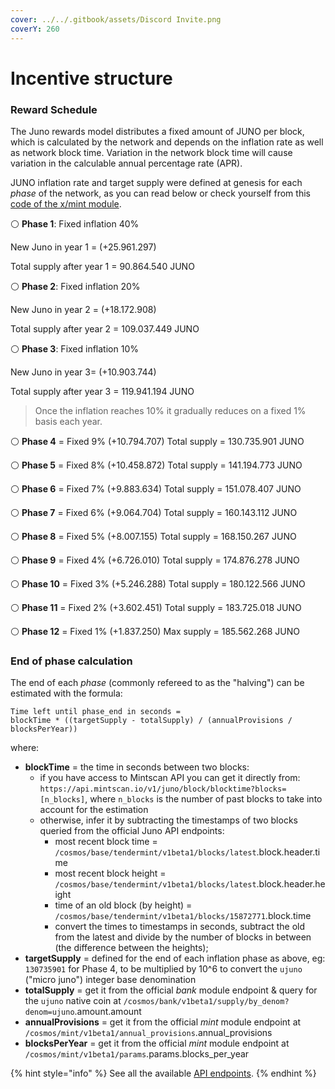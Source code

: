```yaml
---
cover: ../../.gitbook/assets/Discord Invite.png
coverY: 260
---
```


# Incentive structure

### Reward Schedule <a href="#8ab1" id="8ab1"></a>

The Juno rewards model distributes a fixed amount of JUNO per block, which is calculated by the network and depends on the inflation rate as well as network block time. Variation in the network block time will cause variation in the calculable annual percentage rate (APR).

JUNO inflation rate and target supply were defined at genesis for each _phase_ of the network, as you can read below or check yourself from this [code of the x/mint module](https://github.com/CosmosContracts/juno/blob/main/x/mint/types/minter.go).

⚪️ **Phase 1**: Fixed inflation 40%

New Juno in year 1 = (+25.961.297)

Total supply after year 1 = 90.864.540 JUNO

⚪️ **Phase 2**: Fixed inflation 20%

New Juno in year 2 = (+18.172.908)

Total supply after year 2 = 109.037.449 JUNO

⚪️ **Phase 3**: Fixed inflation 10%

New Juno in year 3= (+10.903.744)

Total supply after year 3 = 119.941.194 JUNO

> Once the inflation reaches 10% it gradually reduces on a fixed 1% basis each year.

⚪️ **Phase 4** = Fixed 9% (+10.794.707) Total supply = 130.735.901 JUNO

⚪️ **Phase 5** = Fixed 8% (+10.458.872) Total supply = 141.194.773 JUNO

⚪️ **Phase 6** = Fixed 7% (+9.883.634) Total supply = 151.078.407 JUNO

⚪️ **Phase 7** = Fixed 6% (+9.064.704) Total supply = 160.143.112 JUNO

⚪️ **Phase 8** = Fixed 5% (+8.007.155) Total supply = 168.150.267 JUNO

⚪️ **Phase 9** = Fixed 4% (+6.726.010) Total supply = 174.876.278 JUNO

⚪️ **Phase 10** = Fixed 3% (+5.246.288) Total supply = 180.122.566 JUNO

⚪️ **Phase 11** = Fixed 2% (+3.602.451) Total supply = 183.725.018 JUNO

⚪️ **Phase 12** = Fixed 1% (+1.837.250) Max supply = 185.562.268 JUNO


### End of phase calculation

The end of each _phase_ (commonly refereed to as the "halving") can be estimated with the formula:

```
Time left until phase_end in seconds =
blockTime * ((targetSupply - totalSupply) / (annualProvisions / blocksPerYear))
```

where:
- **blockTime** =  the time in seconds between two blocks:
    - if you have access to Mintscan API you can get it directly from: `https://api.mintscan.io/v1/juno/block/blocktime?blocks=[n_blocks]`, where `n_blocks` is the number of past blocks to take into account for the estimation
    - otherwise, infer it by subtracting the timestamps of two blocks queried from the official Juno API endpoints: 
        - most recent block time = `/cosmos/base/tendermint/v1beta1/blocks/latest`.block.header.time
        - most recent block height = `/cosmos/base/tendermint/v1beta1/blocks/latest`.block.header.height
        - time of an old block (by height) = `/cosmos/base/tendermint/v1beta1/blocks/15872771`.block.time
        - convert the times to timestamps in seconds, subtract the old from the latest and divide by the number of blocks in between (the difference between the heights);
- **targetSupply** = defined for the end of each inflation phase as above,  eg: `130735901` for Phase 4, to be multiplied by 10^6 to convert the `ujuno` ("micro juno") integer base denomination
- **totalSupply** = get it from the official _bank_ module endpoint & query for the `ujuno` native coin at `/cosmos/bank/v1beta1/supply/by_denom?denom=ujuno`.amount.amount
- **annualProvisions** = get it from the official _mint_ module endpoint at `/cosmos/mint/v1beta1/annual_provisions`.annual_provisions
- **blocksPerYear** = get it from the official _mint_ module endpoint at `/cosmos/mint/v1beta1/params`.params.blocks_per_year

{% hint style="info" %}
See all the available [API endpoints](/developer-guides/api-endpoints).
{% endhint %}